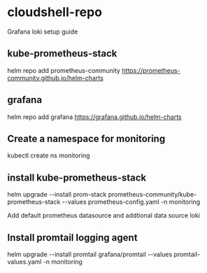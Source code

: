 # cloudshell-repo

Grafana loki setup guide

## kube-prometheus-stack
helm repo add prometheus-community https://prometheus-community.github.io/helm-charts

## grafana
helm repo add grafana https://grafana.github.io/helm-charts

## Create a namespace for monitoring 
kubectl create ns monitoring 

## install kube-prometheus-stack
helm upgrade --install prom-stack prometheus-community/kube-prometheus-stack --values prometheus-config.yaml -n monitoring

Add default prometheus datasource and addtional data source loki

## Install promtail logging agent

helm upgrade --install promtail grafana/promtail --values promtail-values.yaml -n monitoring
